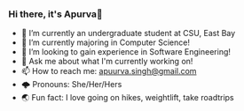    ###                                              Hi there, it's Apurva👋


- 🔭 I’m currently an undergraduate student at CSU, East Bay 
- 🌱 I’m currently majoring in Computer Science!
- 🐍 I’m looking to gain experience in Software Engineering!
- 💬 Ask me about what I'm currently working on!
- 📫 How to reach me: apuurva.singh@gmail.com 
- 🌩️ Pronouns: She/Her/Hers
- 🌏 Fun fact: I love going on hikes, weightlift, take roadtrips

